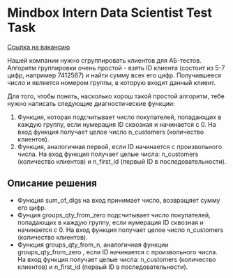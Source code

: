 # Mindbox Intern Data Scientist Test Task

[Ссылка на вакансию](https://hh.ru/vacancy/71164587)


Нашей компании нужно сгруппировать клиентов для АБ-тестов. Алгоритм группировки очень простой - взять ID клиента (состоит из 5-7 цифр, например 7412567) и найти сумму всех его цифр. Получившееся число и является номером группы, в которую входит данный клиент.

Для того, чтобы понять, насколько хорош такой простой алгоритм, тебе нужно написать следующие диагностические функции:

1. Функция, которая подсчитывает число покупателей, попадающих в каждую группу, если нумерация ID сквозная и начинается с 0. На вход функция получает целое число n_customers (количество клиентов).
2. Функция, аналогичная первой, если ID начинается с произвольного числа. На вход функция получает целые числа: n_customers (количество клиентов) и n_first_id (первый ID в последовательности).

## Описание решения

* Функция sum_of_digs на вход принимает число, возвращяет сумму его цифр. 
* Фунция groups_qty_from_zero подсчитывает число покупателей, попадающих в каждую группу, если нумерация ID сквозная и начинается с 0. На вход функция получает целое число n_customers (количество клиентов). 
* Функция groups_qty_from_n, аналогичная функции groups_qty_from_zero , если ID начинается с произвольного числа. На вход функция получает целые числа: n_customers (количество клиентов) и n_first_id (первый ID в последовательности).
